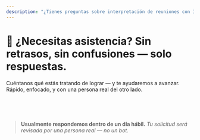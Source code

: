 ```yaml
---
description: "¿Tienes preguntas sobre interpretación de reuniones con IA, comunicación multilingüe o incorporación empresarial? Estamos aquí para ayudarte — rápido, humano y sin confusiones."
---
```


# 💬 ¿Necesitas asistencia? Sin retrasos, sin confusiones — solo respuestas.

Cuéntanos qué estás tratando de lograr — y te ayudaremos a avanzar.  
Rápido, enfocado, y con una persona real del otro lado.

<br>

<ContactForm   
  formStyle="margin: 1rem auto;"  
  categoryLabel="¿Qué te trae a InterMind hoy? *"  
  categoryPlaceholderText="Elige tu razón principal…"  
  messageLabel="Cuéntanos más *"  
  messagePlaceholderText="Cualquier cosa que te gustaría compartir — objetivos, contexto o detalles técnicos."  
  buttonText="Obtener ayuda experta ahora"  
  :services="[
    'Necesito ayuda para comenzar',
    'Quiero programar una demostración',
    'Tengo un problema técnico o error',
    'Necesito ayuda con la integración de reuniones',
    'Tengo preguntas sobre la calidad de traducción',
    'Necesito asistencia con la incorporación del equipo',
    'Tengo preguntas sobre facturación o suscripción',
    'Quiero explorar las funciones empresariales',
    'Pregunta general o comentario'
  ]" />

<br>

> **Usualmente respondemos dentro de un día hábil.**
> _Tu solicitud será revisada por una persona real — no un bot._